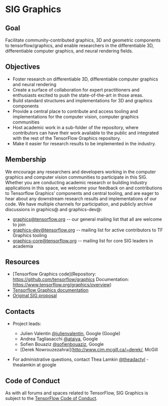 # SIG Graphics 

## Goal

Facilitate community-contributed graphics, 3D and geometric components to tensorflow/graphics, and enable researchers in the differentiable 3D, differentiable computer graphics, and neural rendering fields.

## Objectives

* Foster research on differentiable 3D, differentiable computer graphics and neural rendering
* Create a surface of collaboration for expert practitioners and enthusiasts excited to push the state-of-the-art in those areas.  
* Build standard structures and implementations for 3D and graphics components   
* Provide a central place to contribute and access tooling and implementations for the computer vision, computer graphics communities
* Host academic work in a sub-folder of the repository, where contributors can have their work available to the public and integrated with the rest of the TensorFlow Graphics repository. 
* Make it easier for research results to be implemented in the industry. 

## Membership

We encourage any researchers and developers working in the computer graphics and computer vision communities to participate in this SIG. Whether you are conducting academic research or building industry applications in this space, we welcome your feedback on and contributions to Tensorflow Graphics’ components and central tooling, and are eager to hear about any downstream research results and implementations of our code. 
We have multiple channels for participation, and publicly archive discussions in graphics@ and graphics-dev@:

* graphics@tensorflow.org -- our general mailing list that all are welcome to join
* graphics-dev@tensorflow.org -- mailing list for active contributors to TF Graphics tooling
* graphics-core@tensorflow.org -- mailing list for core SIG leaders in academia

## Resources

* [Tensorflow Graphics code](Repository: https://github.com/tensorflow/graphics
Documentation: https://www.tensorflow.org/graphics/overview)
* [Tensorflow Graphics documentation](https://www.tensorflow.org/graphics/overview)
* [Original SIG proposal](https://docs.google.com/document/d/1RBnBuTb0eZropAeawwQKNwqE94mtp7InAvM2y_hitIk/edit#)

## Contacts

* Project leads:
  * Julien Valentin [@julienvalentin](https://github.com/julienvalentin), Google (Google)
  * Andrea Tagliasacchi [@ataiya](https://github.com/ataiya/), Google
  * Sofien Bouaziz [@sofienbouaziz](https://github.com/sofienbouaziz), Google
  * [Derek Nowrouzezahrai](http://www.cim.mcgill.ca/~derek/, McGill

* For administrative questions, contact Thea Lamkin
  [@theadactyl](https://github.com/ewilderj) - thealamkin at google

## Code of Conduct

As with all forums and spaces related to TensorFlow, SIG Graphics is subject to
the [TensorFlow Code of
Conduct](https://github.com/tensorflow/tensorflow/blob/master/CODE_OF_CONDUCT.md).
